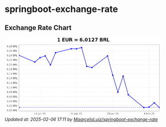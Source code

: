 # springboot-exchange-rate

<!-- EXCHANGE-RATE-START -->
## Exchange Rate Chart

![Exchange Rate Chart](charts/chart.png)*Updated at: 2025-02-06 17:11 by [MaarceloLuiz/springboot-exchange-rate](https://github.com/MaarceloLuiz/springboot-exchange-rate)*


<!-- EXCHANGE-RATE-END -->